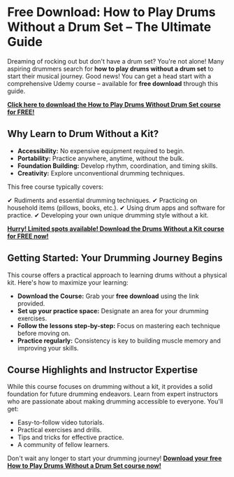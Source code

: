 # Free Download: How to Play Drums Without a Drum Set – The Ultimate Guide

Dreaming of rocking out but don't have a drum set? You're not alone! Many aspiring drummers search for **how to play drums without a drum set** to start their musical journey. Good news! You can get a head start with a comprehensive Udemy course – available for **free download** through this guide.

[**Click here to download the How to Play Drums Without Drum Set course for FREE!**](https://udemywork.com/how-to-play-drums-without-drum-set)

## Why Learn to Drum Without a Kit?

*   **Accessibility:** No expensive equipment required to begin.
*   **Portability:** Practice anywhere, anytime, without the bulk.
*   **Foundation Building:** Develop rhythm, coordination, and timing skills.
*   **Creativity:** Explore unconventional drumming techniques.

This free course typically covers:

✔ Rudiments and essential drumming techniques.
✔ Practicing on household items (pillows, books, etc.).
✔ Using drum apps and software for practice.
✔ Developing your own unique drumming style without a kit.

[**Hurry! Limited spots available! Download the Drums Without a Kit course for FREE now!**](https://udemywork.com/how-to-play-drums-without-drum-set)

## Getting Started: Your Drumming Journey Begins

This course offers a practical approach to learning drums without a physical kit. Here's how to maximize your learning:

*   **Download the Course:** Grab your **free download** using the link provided.
*   **Set up your practice space:** Designate an area for your drumming exercises.
*   **Follow the lessons step-by-step:** Focus on mastering each technique before moving on.
*   **Practice regularly:** Consistency is key to building muscle memory and improving your skills.

## Course Highlights and Instructor Expertise

While this course focuses on drumming without a kit, it provides a solid foundation for future drumming endeavors. Learn from expert instructors who are passionate about making drumming accessible to everyone. You'll get:

*   Easy-to-follow video tutorials.
*   Practical exercises and drills.
*   Tips and tricks for effective practice.
*   A community of fellow learners.

Don't wait any longer to start your drumming journey! **[Download your free How to Play Drums Without a Drum Set course now!](https://udemywork.com/how-to-play-drums-without-drum-set)**
